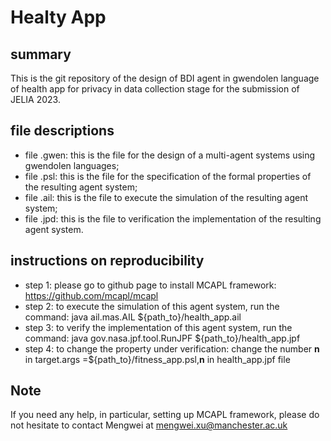 # Healty App
## summary
This is the git repository of the design of BDI agent in gwendolen language of health app for privacy in data collection stage for the submission of JELIA 2023.

## file descriptions
- file .gwen: this is the file for the design of a multi-agent systems using gwendolen languages;
- file .psl: this is the file for the specification of the formal properties of the resulting agent system;
- file .ail: this is the file to execute the simulation of the resulting agent system;
- file .jpd: this is the file to verification the implementation of the resulting agent system.

## instructions on reproducibility
- step 1: please go to github page to install MCAPL framework: https://github.com/mcapl/mcapl
- step 2: to execute the simulation of this agent system, run the command: java ail.mas.AIL ${path_to}/health_app.ail
- step 3: to verify the implementation of this agent system, run the command: java gov.nasa.jpf.tool.RunJPF ${path_to}/health_app.jpf
- step 4: to change the property under verification: change the number **n** in target.args =${path_to}/fitness_app.psl,**n** in health_app.jpf file

## Note
If you need any help, in particular, setting up MCAPL framework, please do not hesitate to contact Mengwei at mengwei.xu@manchester.ac.uk
